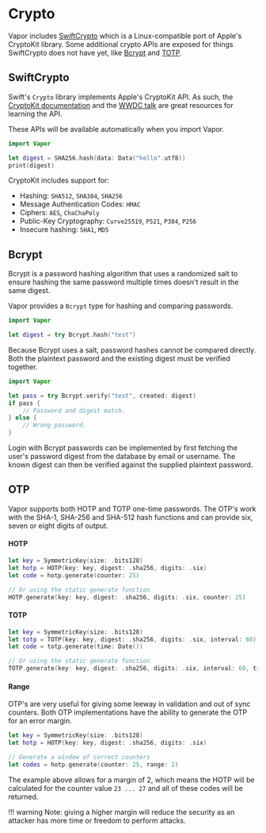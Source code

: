# Crypto

Vapor includes [SwiftCrypto](https://github.com/apple/swift-crypto/) which is a Linux-compatible port of Apple's CryptoKit library. Some additional crypto APIs are exposed for things SwiftCrypto does not have yet, like [Bcrypt](https://en.wikipedia.org/wiki/Bcrypt) and [TOTP](https://en.wikipedia.org/wiki/Time-based_One-time_Password_algorithm). 

## SwiftCrypto

Swift's `Crypto` library implements Apple's CryptoKit API. As such, the [CryptoKit documentation](https://developer.apple.com/documentation/cryptokit) and the [WWDC talk](https://developer.apple.com/videos/play/wwdc2019/709) are great resources for learning the API.

These APIs will be available automatically when you import Vapor. 

```swift
import Vapor

let digest = SHA256.hash(data: Data("hello".utf8))
print(digest)
```

CryptoKit includes support for:

- Hashing: `SHA512`, `SHA384`, `SHA256`
- Message Authentication Codes: `HMAC`
- Ciphers: `AES`, `ChaChaPoly`
- Public-Key Cryptography: `Curve25519`, `P521`, `P384`, `P256`
- Insecure hashing: `SHA1`, `MD5`

## Bcrypt

Bcrypt is a password hashing algorithm that uses a randomized salt to ensure hashing the same password multiple times doesn't result in the same digest.

Vapor provides a `Bcrypt` type for hashing and comparing passwords. 

```swift
import Vapor

let digest = try Bcrypt.hash("test")
```

Because Bcrypt uses a salt, password hashes cannot be compared directly. Both the plaintext password and the existing digest must be verified together. 

```swift
import Vapor

let pass = try Bcrypt.verify("test", created: digest)
if pass {
	// Password and digest match.
} else {
	// Wrong password.
}
```

Login with Bcrypt passwords can be implemented by first fetching the user's password digest from the database by email or username. The known digest can then be verified against the supplied plaintext password.

## OTP

Vapor supports both HOTP and TOTP one-time passwords. The OTP's work with the SHA-1, SHA-256 and SHA-512 hash functions and can provide six, seven or eight digits of output.

#### HOTP
```swift
let key = SymmetricKey(size: .bits128)
let hotp = HOTP(key: key, digest: .sha256, digits: .six)
let code = hotp.generate(counter: 25)

// Or using the static generate function
HOTP.generate(key: key, digest: .sha256, digits: .six, counter: 25)
```

#### TOTP
```swift
let key = SymmetricKey(size: .bits128)
let totp = TOTP(key: key, digest: .sha256, digits: .six, interval: 60)
let code = totp.generate(time: Date())

// Or using the static generate function
TOTP.generate(key: key, digest: .sha256, digits: .six, interval: 60, time: Date())
```

#### Range
OTP's are very useful for giving some leeway in validation and out of sync counters. Both OTP implementations have the ability to generate the OTP for an error margin.
```swift
let key = SymmetricKey(size: .bits128)
let hotp = HOTP(key: key, digest: .sha256, digits: .six)

// Generate a window of correct counters
let codes = hotp.generate(counter: 25, range: 2)
```
The example above allows for a margin of 2, which means the HOTP will be calculated for the counter value `23 ... 27` and all of these codes will be returned. 

!!! warning
    Note: giving a higher margin will reduce the security as an attacker has more time or freedom to perform attacks.
